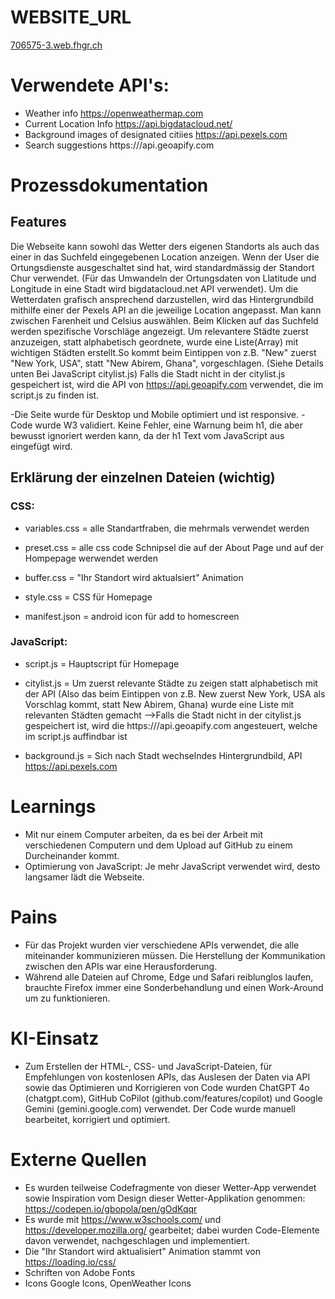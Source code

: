 # WEBSITE_URL
[706575-3.web.fhgr.ch](https://706575-3.web.fhgr.ch/)

# Verwendete API's: 
- Weather info https://openweathermap.com
- Current Location Info https://api.bigdatacloud.net/
- Background images of designated citiies https://api.pexels.com
- Search suggestions https:///api.geoapify.com

# Prozessdokumentation

## Features
Die Webseite kann sowohl das Wetter ders eigenen Standorts als auch das einer in das Suchfeld eingegebenen Location anzeigen. Wenn der User die Ortungsdienste ausgeschaltet sind hat, wird standardmässig der Standort Chur verwendet. (Für das Umwandeln der Ortungsdaten von Llatitude und Longitude in eine Stadt wird bigdatacloud.net API verwendet). Um die Wetterdaten grafisch ansprechend darzustellen, wird das Hintergrundbild mithilfe einer der Pexels API an die jeweilige Location angepasst.
Man kann zwischen Farenheit und Celsius auswählen. 
Beim Klicken auf das Suchfeld werden spezifische Vorschläge angezeigt. Um relevantere Städte zuerst anzuzeigen, statt alphabetisch geordnete, wurde eine Liste(Array) mit wichtigen Städten erstellt.So kommt beim Eintippen von z.B. "New" zuerst "New York, USA", statt "New Abirem, Ghana", vorgeschlagen. (Siehe Details unten Bei JavaScript citylist.js) Falls die Stadt nicht in der citylist.js gespeichert ist, wird die API von https://api.geoapify.com verwendet, die im script.js zu finden ist.

-Die Seite wurde für Desktop und Mobile optimiert und ist responsive.
-Code wurde W3 validiert. Keine Fehler, eine Warnung beim h1, die aber bewusst ignoriert werden kann, da der h1 Text vom JavaScript aus eingefügt wird.

## Erklärung der einzelnen Dateien (wichtig)

### CSS:
- variables.css = alle Standartfraben, die mehrmals verwendet werden

- preset.css = alle css code Schnipsel die auf der About Page und auf der Hompepage werwendet werden

- buffer.css = "Ihr Standort wird aktualsiert" Animation

- style.css = CSS für Homepage

- manifest.json = android icon für add to homescreen

### JavaScript:
- script.js = Hauptscript für Homepage

- citylist.js = Um zuerst relevante Städte zu zeigen statt alphabetisch mit der API (Also das beim Eintippen von z.B. New zuerst New York, USA als Vorschlag kommt, statt New Abirem, Ghana) wurde eine Liste mit relevanten Städten gemacht -->Falls die Stadt nicht in der citylist.js gespeichert ist, wird die https:///api.geoapify.com angesteuert, welche im script.js auffindbar ist

- background.js = Sich nach Stadt wechselndes Hintergrundbild, API https://api.pexels.com


# Learnings
- Mit nur einem Computer arbeiten, da es bei der Arbeit mit verschiedenen Computern und dem Upload auf GitHub zu einem Durcheinander kommt.
- Optimierung von JavaScript: Je mehr JavaScript verwendet wird, desto langsamer lädt die Webseite.

# Pains
- Für das Projekt wurden vier verschiedene APIs verwendet, die alle miteinander kommunizieren müssen. Die Herstellung der Kommunikation zwischen den APIs war eine Herausforderung.
- Während alle Dateien auf Chrome, Edge und Safari reiblunglos laufen, brauchte Firefox immer eine Sonderbehandlung und einen Work-Around um zu funktionieren.

# KI-Einsatz
- Zum Erstellen der HTML-, CSS- und JavaScript-Dateien, für Empfehlungen von kostenlosen APIs, das Auslesen der Daten via API sowie das Optimieren und Korrigieren von Code wurden ChatGPT 4o (chatgpt.com), GitHub CoPilot (github.com/features/copilot) und Google Gemini (gemini.google.com) verwendet. Der Code wurde manuell bearbeitet, korrigiert und optimiert.

# Externe Quellen
- Es wurden teilweise Codefragmente von dieser Wetter-App verwendet sowie Inspiration vom Design dieser Wetter-Applikation genommen: https://codepen.io/gbopola/pen/gOdKqqr
- Es wurde mit https://www.w3schools.com/ und https://developer.mozilla.org/ gearbeitet; dabei wurden Code-Elemente davon verwendet, nachgeschlagen und implementiert.
- Die "Ihr Standort wird aktualisiert" Animation stammt von https://loading.io/css/
- Schriften von Adobe Fonts
- Icons Google Icons, OpenWeather Icons 